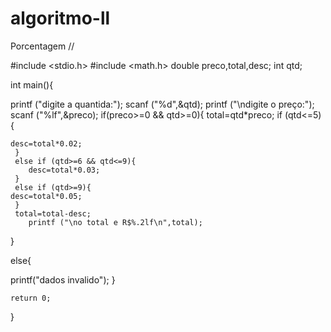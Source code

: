 # algoritmo-ll
Porcentagem //

#include <stdio.h>
#include <math.h>
double preco,total,desc;
int qtd;
 
int main(){
	
printf ("digite a quantida:");
scanf ("%d",&qtd);
printf ("\ndigite o preço:");
scanf ("%lf",&preco);
if(preco>=0 && qtd>=0){
 total=qtd*preco;
     if (qtd<=5) {
	
 	desc=total*0.02;
	 }
	 else if (qtd>=6 && qtd<=9){
		desc=total*0.03;
	 }
     else if (qtd>=9){
 	desc=total*0.05;
     }
     total=total-desc;
		printf ("\no total e R$%.2lf\n",total);

}
 
else{

printf("dados invalido");	}

	return 0;
}

